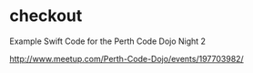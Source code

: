 checkout
========

Example Swift Code for the Perth Code Dojo Night 2


http://www.meetup.com/Perth-Code-Dojo/events/197703982/

